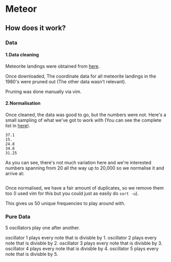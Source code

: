 # Meteor

## How does it work?

### Data

#### 1.Data cleaning

Meteorite landings were obtained from [here](https://datarepository.wolframcloud.com/resources/Meteorite-Landings).

Once downloaded, The coordinate data for all meteorite landings in the 1980's were pruned out (The other data wasn't relevant).

Pruning was done manually via vim.

#### 2.Normalisation

Once cleaned, the data was good to go, but the numbers were not. Here's a small sampling of
what we've got to work with (You can see the complete list in
[here](./meteors-1980-notes.csv)).

```
37.1
15.
24.8
34.8
31.25
```

As you can see, there's not much variation here and we're interested numbers
spanning from 20 all the way up to 20,000 so we normalise it and arrive at:

```

```

Once normalised, we have a fair amount of duplicates, so we remove them too (I
used vim for this but you could just as easily do `sort -u`).

This gives us 50 unique frequencies to play around with.

### Pure Data

5 oscillators play one after another.

oscillator 1 plays every note that is divisble by 1.
oscillator 2 plays every note that is divisble by 2.
oscillator 3 plays every note that is divisble by 3.
oscillator 4 plays every note that is divisble by 4.
oscillator 5 plays every note that is divisble by 5.



